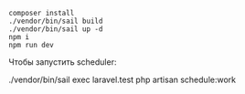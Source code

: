 
```
composer install
./vendor/bin/sail build
./vendor/bin/sail up -d
npm i
npm run dev
```

Чтобы запустить scheduler:

./vendor/bin/sail exec laravel.test php artisan schedule:work
